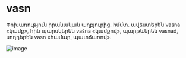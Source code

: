 # vasn
Փոխառություն իրանական աղբյուրից. հմմտ. ավեստերեն vasna «կամք», հին պարսկերեն vašnā «կամքով», պարթևերեն vasnād, սողդերեն vasn «համար, պատճառով»։

![image](https://user-images.githubusercontent.com/85686319/226108206-6054bdfb-a687-44d3-bc9b-11afcb97a0d0.png)
